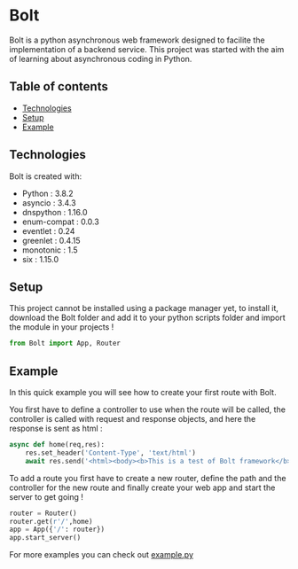 # Bolt
Bolt is a python asynchronous web framework designed to facilite the implementation of a backend service. This project was started with the aim of learning about asynchronous coding in Python. 

## Table of contents
* [Technologies](#technologies)
* [Setup](#setup)
* [Example](#example)

## Technologies
Bolt is created with:
* Python : 3.8.2
* asyncio : 3.4.3
* dnspython : 1.16.0
* enum-compat : 0.0.3
* eventlet : 0.24
* greenlet : 0.4.15
* monotonic : 1.5
* six : 1.15.0
	
## Setup
This project cannot be installed using a package manager yet, to install it, download the Bolt folder and add it to your python scripts folder and import the module in your projects !
```python
from Bolt import App, Router
```

## Example

In this quick example you will see how to create your first route with Bolt.

You first have to define a controller to use when the route will be called, the controller is called with request and response objects, and here the response is sent as html : 
```python
async def home(req,res):
    res.set_header('Content-Type', 'text/html')
    await res.send('<html><body><b>This is a test of Bolt framework</b></body></html>') 
```
To add a route you first have to create a new router, define the path and the controller for the new route and finally create your web app and start the server to get going !
```python
router = Router()
router.get(r'/',home)
app = App({'/': router})
app.start_server()
```
For more examples you can check out [example.py](https://github.com/arthurgdn/Bolt/blob/master/example.py)  